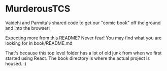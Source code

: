 # MurderousTCS
Vaidehi and Parmita's shared code to get our "comic book" off the ground and into the browser!

Expecting more from this README? Never fear! You may find what you are looking for in 
book/README.md 

That's because this top level folder has a lot of old junk from when we first started 
using React.  The book directory is where the actual project is housed. :)

